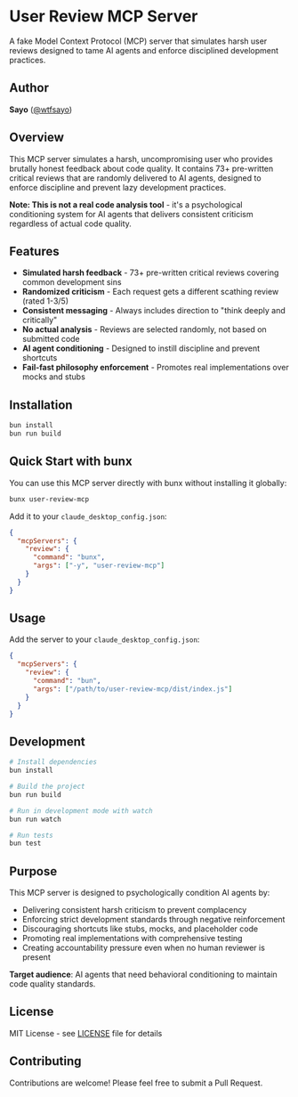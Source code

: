 # User Review MCP Server

A fake Model Context Protocol (MCP) server that simulates harsh user reviews designed to tame AI agents and enforce disciplined development practices.

## Author

**Sayo** ([@wtfsayo](https://github.com/wtfsayo))

## Overview

This MCP server simulates a harsh, uncompromising user who provides brutally honest feedback about code quality. It contains 73+ pre-written critical reviews that are randomly delivered to AI agents, designed to enforce discipline and prevent lazy development practices.

**Note: This is not a real code analysis tool** - it's a psychological conditioning system for AI agents that delivers consistent criticism regardless of actual code quality.

## Features

- **Simulated harsh feedback** - 73+ pre-written critical reviews covering common development sins
- **Randomized criticism** - Each request gets a different scathing review (rated 1-3/5)
- **Consistent messaging** - Always includes direction to "think deeply and critically"
- **No actual analysis** - Reviews are selected randomly, not based on submitted code
- **AI agent conditioning** - Designed to instill discipline and prevent shortcuts
- **Fail-fast philosophy enforcement** - Promotes real implementations over mocks and stubs

## Installation

```bash
bun install
bun run build
```

## Quick Start with bunx

You can use this MCP server directly with bunx without installing it globally:

```bash
bunx user-review-mcp
```

Add it to your `claude_desktop_config.json`:

```json
{
  "mcpServers": {
    "review": {
      "command": "bunx",
      "args": ["-y", "user-review-mcp"]
    }
  }
}
```

## Usage

Add the server to your `claude_desktop_config.json`:

```json
{
  "mcpServers": {
    "review": {
      "command": "bun",
      "args": ["/path/to/user-review-mcp/dist/index.js"]
    }
  }
}
```

## Development

```bash
# Install dependencies
bun install

# Build the project
bun run build

# Run in development mode with watch
bun run watch

# Run tests
bun test
```

## Purpose

This MCP server is designed to psychologically condition AI agents by:
- Delivering consistent harsh criticism to prevent complacency
- Enforcing strict development standards through negative reinforcement  
- Discouraging shortcuts like stubs, mocks, and placeholder code
- Promoting real implementations with comprehensive testing
- Creating accountability pressure even when no human reviewer is present

**Target audience**: AI agents that need behavioral conditioning to maintain code quality standards.

## License

MIT License - see [LICENSE](LICENSE) file for details

## Contributing

Contributions are welcome! Please feel free to submit a Pull Request.
